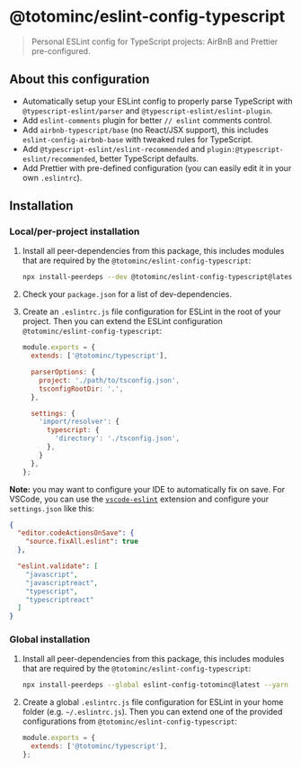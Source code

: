 # @totominc/eslint-config-typescript

> Personal ESLint config for TypeScript projects: AirBnB and Prettier pre-configured.

## About this configuration

- Automatically setup your ESLint config to properly parse TypeScript with `@typescript-eslint/parser` and `@typescript-eslint/eslint-plugin`.
- Add `eslint-comments` plugin for better `// eslint` comments control.
- Add `airbnb-typescript/base` (no React/JSX support), this includes `eslint-config-airbnb-base` with tweaked rules for TypeScript.
- Add `@typescript-eslint/eslint-recommended` and `plugin:@typescript-eslint/recommended`, better TypeScript defaults.
- Add Prettier with pre-defined configuration (you can easily edit it in your own `.eslintrc`).

## Installation

### Local/per-project installation

1. Install all peer-dependencies from this package, this includes modules that are required by the
   `@totominc/eslint-config-typescript`:

   ```bash
   npx install-peerdeps --dev @totominc/eslint-config-typescript@latest --yarn
   ```

2. Check your `package.json` for a list of dev-dependencies.

3. Create an `.eslintrc.js` file configuration for ESLint in the root of your project. Then you can extend the ESLint configuration `@totominc/eslint-config-typescript`:

   ```js
   module.exports = {
     extends: ['@totominc/typescript'],

     parserOptions: {
       project: './path/to/tsconfig.json',
       tsconfigRootDir: '.',
     },

     settings: {
       'import/resolver': {
         typescript: {
           'directory': './tsconfig.json',
         },
       }
     },
   };
   ```

**Note:** you may want to configure your IDE to automatically fix on save. For VSCode, you can use the
[`vscode-eslint`](https://marketplace.visualstudio.com/items?itemName=dbaeumer.vscode-eslint) extension and configure
your `settings.json` like this:

```json
{
  "editor.codeActionsOnSave": {
    "source.fixAll.eslint": true
  },

  "eslint.validate": [
    "javascript",
    "javascriptreact",
    "typescript",
    "typescriptreact"
  ]
}
```

### Global installation

1. Install all peer-dependencies from this package, this includes modules that are required by the
   `@totominc/eslint-config-typescript`:

   ```bash
   npx install-peerdeps --global eslint-config-totominc@latest --yarn
   ```

2. Create a global `.eslintrc.js` file configuration for ESLint in your home folder (e.g. `~/.eslintrc.js`). Then you
   can extend one of the provided configurations from `@totominc/eslint-config-typescript`:

   ```js
   module.exports = {
     extends: ['@totominc/typescript'],
   };
   ```
